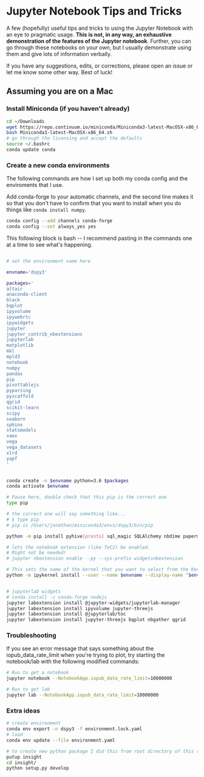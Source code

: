 # Jupyter Notebook Tips and Tricks

A few (hopefully) useful tips and tricks to using the Jupyter Notebook with an eye to pragmatic usage. **This is not, in any way, an exhaustive demonstration of the features of the Jupyter notebook**. Further, you can go through these notebooks on your own, but I usually demonstrate using them and give lots of information verbally.

If you have any suggestions, edits, or corrections, please open an issue or let me know some other way. Best of luck!

## Assuming you are on a Mac

### Install Miniconda (if you haven't already)

```bash
cd ~/Downloads
wget https://repo.continuum.io/miniconda/Miniconda3-latest-MacOSX-x86_64.sh
bash Miniconda3-latest-MacOSX-x86_64.sh
# go through the licensing and accept the defaults
source ~/.bashrc
conda update conda
```

### Create a new conda environments

The following commands are how I set up both my conda config and the enviroments that I use. 

Add conda-forge to your automatic channels, and the second line makes it so that you don't have to confirm that you want to install when you do things like `conda install numpy`.

```bash
conda config --add channels conda-forge
conda config --set always_yes yes
```

This following block is bash -- I recommend pasting in the commands one at a time to see what's happening.

```bash

# set the environment name here

envname='dspy3'

packages='
altair
anaconda-client
black
bqplot
ipyvolume
ipywebrtc
ipywidgets
jupyter
jupyter_contrib_nbextensions
jupyterlab
matplotlib
mkl
mpld3
notebook
numpy
pandas
pip
pivottablejs
pyparsing
pyscaffold
qgrid
scikit-learn
scipy
seaborn
sphinx
statsmodels
vaex
vega
vega_datasets
xlrd
yapf
'


conda create -n $envname python=3.6 $packages
conda activate $envname

# Pause here, double check that this pip is the correct one
type pip

# the correct one will say something like... 
# $ type pip
# pip is /Users/jonathan/miniconda3/envs/dspy3/bin/pip

python -m pip install pyhive[presto] sql_magic SQLAlchemy nbdime papermill

# lets the notebook extension (like ToC2) be enabled.
# Might not be needed!
# jupyter nbextension enable --py --sys-prefix widgetsnbextension

# This sets the name of the kernel that you want to select from the Kernel menu
python -m ipykernel install --user --name $envname --display-name "$envname"


# jupyterlab widgets
# conda install -c conda-forge nodejs  
jupyter labextension install @jupyter-widgets/jupyterlab-manager
jupyter labextension install ipyvolume jupyter-threejs
jupyter labextension install @jupyterlab/toc
jupyter labextension install jupyter-threejs bqplot nbgather qgrid
```

### Troubleshooting

If you see an error message that says something about the iopub_data_rate_limit when you're trying to plot, try starting the notebook/lab with the following modified commands:

```bash
# Run to get a notebook
jupyter notebook --NotebookApp.iopub_data_rate_limit=10000000

# Run to get lab
jupyter lab --NotebookApp.iopub_data_rate_limit=10000000

```

### Extra ideas

```bash
# create environment
conda env export -n dspy3 -f environment.lock.yaml
# load
conda env update --file environment.yaml

# to create new python package I did this from root directory of this repo
putup insight
cd insight/
python setup.py develop
```